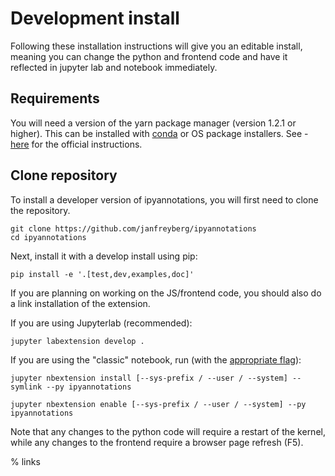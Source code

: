 # Development install

Following these installation instructions will give you an editable install,
meaning you can change the python and frontend code and have it reflected in
jupyter lab and notebook immediately.

## Requirements

You will need a version of the yarn package manager (version 1.2.1 or higher).
This can be installed with [conda](https://anaconda.org/conda-forge/yarn) or OS
package installers. See - [here](https://yarnpkg.com/) for the official
instructions.

## Clone repository

To install a developer version of ipyannotations, you will first need to clone
the repository.

```
git clone https://github.com/janfreyberg/ipyannotations
cd ipyannotations
```

Next, install it with a develop install using pip:

```
pip install -e '.[test,dev,examples,doc]'
```

If you are planning on working on the JS/frontend code, you should also do
a link installation of the extension.

If you are using Jupyterlab (recommended):

```
jupyter labextension develop .
```

If you are using the "classic" notebook, run (with the [appropriate flag]):

```
jupyter nbextension install [--sys-prefix / --user / --system] --symlink --py ipyannotations

jupyter nbextension enable [--sys-prefix / --user / --system] --py ipyannotations
```

Note that any changes to the python code will require a restart of the kernel,
while any changes to the frontend require a browser page refresh (F5).

% links

[appropriate flag]: https://jupyter-notebook.readthedocs.io/en/stable/extending/frontend_extensions.html#installing-and-enabling-extensions

